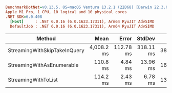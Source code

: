 ``` ini

BenchmarkDotNet=v0.13.5, OS=macOS Ventura 13.2.1 (22D68) [Darwin 22.3.0]
Apple M1 Pro, 1 CPU, 10 logical and 10 physical cores
.NET SDK=6.0.408
  [Host]     : .NET 6.0.16 (6.0.1623.17311), Arm64 RyuJIT AdvSIMD
  DefaultJob : .NET 6.0.16 (6.0.1623.17311), Arm64 RyuJIT AdvSIMD


```
|                       Method |       Mean |     Error |    StdDev |       Gen0 |      Gen1 |      Gen2 | Allocated |
|----------------------------- |-----------:|----------:|----------:|-----------:|----------:|----------:|----------:|
| StreamingWithSkipTakeInQuery | 4,008.2 ms | 112.78 ms | 318.11 ms | 38000.0000 |         - |         - |  74.44 MB |
|    StreamingWithAsEnumerable |   110.8 ms |   4.84 ms |  13.96 ms | 16666.6667 |         - |         - |  33.55 MB |
|          StreamingWithToList |   114.2 ms |   2.43 ms |   6.78 ms | 13200.0000 | 3600.0000 | 1200.0000 |  46.93 MB |
